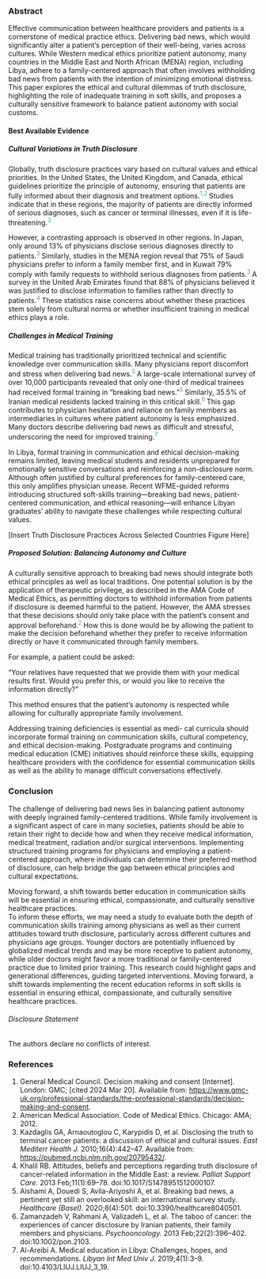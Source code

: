 
### Abstract

Effective communication between healthcare providers and patients is a cornerstone of medical practice ethics. Delivering bad news, which would significantly alter a patient’s perception of their well-being, varies across cultures. While Western medical ethics prioritize patient autonomy, many countries in the Middle East and North African (MENA) region, including Libya, adhere to a family-centered approach that often involves withholding bad news from patients with the intention of minimizing emotional distress. This paper explores the ethical and cultural dilemmas of truth disclosure, highlighting the role of inadequate training in soft skills, and proposes a culturally sensitive framework to balance patient autonomy with social customs.


#### Best Available Evidence

##### Cultural Variations in Truth Disclosure

Globally, truth disclosure practices vary based on cultural values and ethical priorities. In the United States, the United Kingdom, and Canada, ethical guidelines prioritize the principle of autonomy, ensuring that patients are fully informed about their diagnosis and treatment options.<sup style="color:#44A6B2;">1,2 </sup> Studies indicate that in these regions, the majority of patients are directly informed of serious diagnoses, such as cancer or terminal illnesses, even if it is life-threatening.<sup style="color:#44A6B2;">3 </sup>

However, a contrasting approach is observed in other regions. In Japan, only around 13% of physicians disclose serious diagnoses directly to patients.<sup style="color:#44A6B2;">3 </sup> Similarly, studies in the MENA region reveal that 75% of Saudi physicians prefer to inform a family member first, and in Kuwait 79% comply with family requests to withhold serious diagnoses from patients.<sup style="color:#44A6B2;">3 </sup> A survey in the United Arab Emirates found that 88% of physicians believed it was justified to disclose information to families rather than directly to patients.<sup style="color:#44A6B2;">4 </sup> These statistics raise concerns about whether these practices stem solely from cultural norms or whether insufficient training in medical ethics plays a role.

##### Challenges in Medical Training

Medical training has traditionally prioritized technical and scientific knowledge over communication skills. Many physicians report discomfort and stress when delivering bad news.<sup style="color:#44A6B2;">5 </sup> A large-scale international survey of over 10,000 participants revealed that only one-third of medical trainees had received formal training in “breaking bad news.”<sup style="color:#44A6B2;">5 </sup> Similarly, 35.5% of Iranian medical residents lacked training in this critical skill.<sup style="color:#44A6B2;">6 </sup> This gap contributes to physician hesitation and reliance on family members as intermediaries in cultures where patient autonomy is less emphasized. Many doctors describe delivering bad news as difficult and stressful, underscoring the need for improved training.<sup style="color:#44A6B2;">7 </sup>

In Libya, formal training in communication and ethical decision-making remains limited, leaving medical students and residents unprepared for emotionally sensitive conversations and reinforcing a non-disclosure norm. Although often justified by cultural preferences for family-centered care, this only amplifies physician unease. Recent WFME-guided reforms introducing structured soft-skills training—breaking bad news, patient-centered communication, and ethical reasoning—will enhance Libyan graduates’ ability to navigate these challenges while respecting cultural values.


[Insert Truth Disclosure Practices Across Selected Countries Figure Here]


##### Proposed Solution: Balancing Autonomy and Culture

A culturally sensitive approach to breaking bad news should integrate both ethical principles as well as local traditions. One potential solution is by the application of therapeutic privilege, as described in the AMA Code of Medical Ethics, as permitting doctors to withhold information from patients if disclosure is deemed harmful to the patient. However, the AMA stresses that these decisions should only take place with the patient’s consent and approval beforehand.<sup style="color:#44A6B2;">2 </sup> How this is done would be by allowing the patient to make the decision beforehand whether they prefer to receive information directly or have it communicated through family members.  

For example, a patient could be asked:

“Your relatives have requested that we provide them with your medical results first. Would you prefer this, or would you like to receive the information directly?”

This method ensures that the patient’s autonomy is respected while allowing for culturally appropriate family involvement.  

Addressing training deficiencies is essential as medi- cal curricula should incorporate formal training on communication skills, cultural competency, and ethical decision-making. Postgraduate programs and continuing medical education (CME) initiatives should reinforce these skills, equipping healthcare providers with the confidence for essential communication skills as well as the ability to manage difficult conversations effectively.


### Conclusion

The challenge of delivering bad news lies in balancing patient autonomy with deeply ingrained family-centered traditions. While family involvement is a significant aspect of care in many societies, patients should be able to retain their right to decide how and when they receive medical information, medical treatment, radiation and/or surgical interventions. Implementing structured training programs for physicians and employing a patient-centered approach, where individuals can determine their preferred method of disclosure, can help bridge the gap between ethical principles and cultural expectations. 

Moving forward, a shift towards better education in communication skills will be essential in ensuring ethical, compassionate, and culturally sensitive healthcare practices.  
To inform these efforts, we may need a study to evaluate both the depth of communication skills training among physicians as well as their current attitudes toward truth disclosure, particularly across different cultures and physicians age groups. Younger doctors are potentially influenced by globalized medical trends and may be more receptive to patient autonomy, while older doctors might favor a more traditional or family-centered practice due to limited prior training. This research could highlight gaps and generational differences, guiding targeted interventions. Moving forward, a shift towards implementing the recent education reforms in soft skills is essential in ensuring ethical, compassionate, and culturally sensitive healthcare practices.

###### Disclosure Statement

The authors declare no conflicts of interest.


### References

1. General Medical Council. Decision making and consent [Internet]. London: GMC; [cited 2024 Mar 20]. Available from: https://www.gmc-uk.org/professional-standards/the-professional-standards/decision-making-and-consent.
2. American Medical Association. Code of Medical Ethics. Chicago: AMA; 2012.  
3. Kazdaglis GA, Arnaoutoglou C, Karypidis D, et al. Disclosing the truth to terminal cancer patients: a discussion of ethical and cultural issues. *East Mediterr Health J.* 2010;16(4):442–47. Available from: https://pubmed.ncbi.nlm.nih.gov/20795432/. 
4. Khalil RB. Attitudes, beliefs and perceptions regarding truth disclosure of cancer-related information in the Middle East: a review. *Palliat Support Care.* 2013 Feb;11(1):69–78. doi:10.1017/S1478951512000107. 
5. Alshami A, Douedi S, Avila-Ariyoshi A, et al. Breaking bad news, a pertinent yet still an overlooked skill: an international survey study. *Healthcare (Basel).* 2020;8(4):501. doi:10.3390/healthcare8040501.  
6. Zamanzadeh V, Rahmani A, Valizadeh L, et al. The taboo of cancer: the experiences of cancer disclosure by Iranian patients, their family members and physicians. *Psychooncology.* 2013 Feb;22(2):396–402. doi:10.1002/pon.2103.
7. Al-Areibi A. Medical education in Libya: Challenges, hopes, and recommendations. *Libyan Int Med Univ J.* 2019;4(1):3–9. doi:10.4103/LIUJ.LIUJ_3_19.